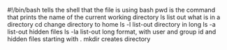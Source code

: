 #!/bin/bash tells the shell that the file is using bash 
pwd is the command that prints the name of the current working directory
ls list out what is in a directory
cd change directory to home
ls -l list-out directory in long
ls -a list-out hidden files
ls -la list-out long format, with user and group id and hidden files starting with .
mkdir creates directory
